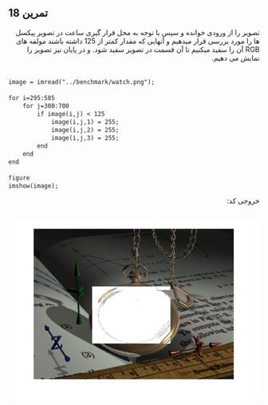 ## تمرین 18

<div dir='rtl'>
تصویر را از ورودی خوانده و سپس با توجه به محل قرار گیری ساعت در تصویر پیکسل ها را مورد بررسی قرار میدهیم و آنهایی که مقدار کمتر از 125 داشته باشند مولفه های RGB آن را سفید میکنیم تا آن قسمت در تصویر سفید شود. و در پایان نیز تصویر را نمایش می دهیم.
</div>
</br>

```
image = imread("../benchmark/watch.png");

for i=295:585
    for j=300:700
        if image(i,j) < 125
            image(i,j,1) = 255;
            image(i,j,2) = 255;
            image(i,j,3) = 255;
        end
    end
end

figure
imshow(image);

```

<div dir='rtl'>
  خروجی کد:
</div>
</br>

![](p18.png)
